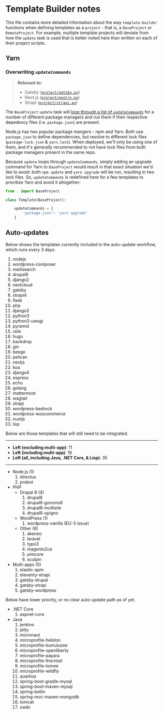 # Template Builder notes

This file contains more detailed information about the way `template-builder` functions when defining templates as a `project` - that is, a `BaseProject` or `RemoteProject`. For example, multiple template projects will deviate from how the `update` task is used that is better noted here than written on each of their project scripts. 

## Yarn

### Overwriting `updateCommands`

> **Relevant to:**
> 
> * Gatsby ([`project/gatsby.py`](project/gatsby.py))
> * Next.js ([`project/nextjs.py`](project/nextjs.py))
> * Strapi ([`project/strapi.py`](project/strapi.py))

The `BaseProject` `update` task will [loop through a list of `updateCommands`](project/__init__.py) for a number of different package managers and run them if their respective depedency files (i.e. `package.json`) are present. 

Node.js has two popular package mangers - npm and Yarn. Both use `package.json` to define dependencies, but resolve to different lock files (`package-lock.json` & `yarn.lock`). When deployed, we'll only be using one of them, and it's generally recommended to not have lock files from both package managers present in the same repo. 

Because `update` loops through `updateCommands`, simply adding an upgrade command for Yarn to `BaseProject` would result in that exact situation we'd like to avoid: both `npm update` and `yarn upgrade` will be run, resulting in two lock files. So, `updateCommands` is redefined here for a few templates to prioritize Yarn and avoid it altogether:

```py
from . import BaseProject

class Template(BaseProject):

    updateCommands = {
        'package.json': 'yarn upgrade'
    }
```

## Auto-updates

Below shows the templates currently included in the auto-update workflow, which runs every 3 days.

1. nodejs
1. wordpress-composer
1. meilisearch
1. drupal9
1. django2
1. nextcloud
1. gatsby
1. strapi4
1. flask
1. php
1. django3
1. python3
1. python3-uwsgi
1. pyramid
1. rails
1. hugo
1. backdrop
1. gin
1. beego
1. pelican
1. nextjs
1. koa
1. django4
1. express
1. echo
1. golang
1. mattermost
1. wagtail
1. strapi
1. wordpress-bedrock
1. wordpress-woocommerce
1. nuxtjs
1. lisp

Below are those templates that will still need to be integrated.

---

- **Left (excluding multi-app)**: 11
- **Left (including multi-app)**: 16
- **Left (all, including Java, .NET Core, & Lisp)**: 35

---

- Node.js (1)
    1. directus
    1. probot
- PHP
    - Drupal 8 (4)
        1. drupal8
        1. drupal8-govcms8
        1. drupal8-multisite
        1. drupal8-opigno
    - WordPress (1)
        1. wordpress-vanilla (EU-3 issue)
    - Other (6)
        1. akeneo
        1. laravel
        1. typo3
        1. magento2ce
        1. pimcore
        1. sculpin
- Multi-apps (5)
    1. elastic-apm
    1. eleventy-strapi
    1. gatsby-drupal
    1. gatsby-strapi
    1. gatsby-wordpress

Below have lower priority, or no clear auto-update path as of yet.

- .NET Core
    1. aspnet-core
- Java
    1. jenkins
    1. jetty
    1. micronaut
    1. microprofile-helidon
    1. microprofile-kumuluzee
    1. microprofile-openliberty
    1. microprofile-payara
    1. microprofile-thorntail
    1. microprofile-tomee
    1. microprofile-wildfly
    1. quarkus
    1. spring-boot-gradle-mysql
    1. spring-boot-maven-mysql
    1. spring-kotlin
    1. spring-mvc-maven-mongodb
    1. tomcat
    1. xwiki
